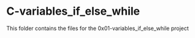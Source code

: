 # C-variables_if_else_while

This folder contains the files for the 0x01-variables_if_else_while project
